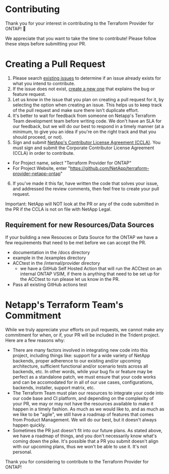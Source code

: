 # Contributing
Thank you  for your interest in contributing to the Terraform Provider for ONTAP! 🎉

We appreciate that you want to take the time to contribute! Please follow these steps before submitting your PR.

# Creating a Pull Request
1. Please search [existing issues](https://github.com/NetApp/terraform-provider-netapp-ontap/issues) to determine if an issue already exists for what you intend to contribute.
2. If the issue does not exist, [create a new one](https://github.com/NetApp/terraform-provider-netapp-ontap/issues/new/choose) that explains the bug or feature request.
3. Let us know in the issue that you plan on creating a pull request for it, by selecting the option when creating an issue. This helps us to keep track of the pull request and make sure there isn't duplicate effort.
4. It's better to wait for feedback from someone on Netapp's Terraform Team development team before writing code. We don't have an SLA for our feedback, but we will do our best to respond in a timely manner (at a minimum, to give you an idea if you're on the right track and that you should proceed, or not).
5. Sign and submit [NetApp's Contributor License Agreement (CCLA)](https://netapp.tap.thinksmart.com/prod/Portal/ShowWorkFlow/AnonymousEmbed/3d2f3aa5-9161-4970-997d-e482b0b033fa). You must sign and submit the Corporate Contributor License Agreement (CCLA) in order to contribute.
* For Project name, select "Terraform Provider for ONTAP"
* For Project Website, enter "https://github.com/NetApp/terraform-provider-netapp-ontap"
6. If you've made it this far, have written the code that solves your issue, and addressed the review comments, then feel free to create your pull request.

Important: NetApp will NOT look at the PR or any of the code submitted in the PR if the CCLA is not on file with NetApp Legal.

## Requirement for new Resources/Data Sources
If your building a new Resouces or Data Source for the ONTAP we have a few requirements that need to be met before we can accept the PR.
* documentation in the /docs directory
* example in the /examples directory
* ACCtest in the /internal/provider directory
  * we have a GitHub Self Hosted Action that will run the ACCtest on an internal ONTAP VSIM, if there is anything that need to be set up for the ACCtest to run please let us know in the PR.
* Pass all existing GitHub actions test


# Netapp's Terraform Team's Commitment
While we truly appreciate your efforts on pull requests, we cannot make any commitment for when, or if, your PR will be included in the Trident project. Here are a few reasons why:
* There are many factors involved in integrating new code into this project, including things like: support for a wide variety of NetApp backends, proper adherence to our existing and/or upcoming architecture, sufficient functional and/or scenario tests across all backends, etc. In other words, while your bug fix or feature may be perfect as a standalone patch, we must ensure that your code works and can be accomodated for in all of our use cases, configurations, backends, installer, support matrix, etc.
* The Terraform Team must plan our resources to integrate your code into our code base and CI platform, and depending on the complexity of your PR, we may or may not have the resources available to make it happen in a timely fashion. As much as we would like to, and as much as we like to be "agile", we still have a roadmap of features that comes from Product Management. We will do our best, but it doesn't always happen quickly.
* Sometimes the PR just doesn't fit into our future plans. As stated above, we have a roadmap of things, and you don't necessarily know what's coming down the pike. It's possible that a PR you submit doesn't align with our upcoming plans, thus we won't be able to use it. It's not personal.

Thank you for considering to contribute to the Terraform Provider for ONTAP!

